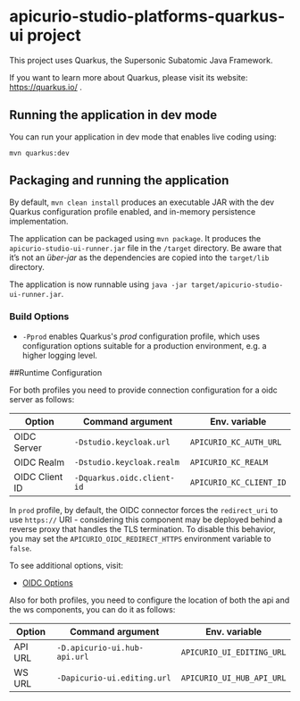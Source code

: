 # apicurio-studio-platforms-quarkus-ui project

This project uses Quarkus, the Supersonic Subatomic Java Framework.

If you want to learn more about Quarkus, please visit its website: https://quarkus.io/ .

## Running the application in dev mode

You can run your application in dev mode that enables live coding using:
```
mvn quarkus:dev
```

## Packaging and running the application

By default, `mvn clean install` produces an executable JAR with the dev Quarkus configuration profile enabled, and in-memory persistence implementation.

The application can be packaged using `mvn package`.
It produces the `apicurio-studio-ui-runner.jar` file in the `/target` directory.
Be aware that it’s not an _über-jar_ as the dependencies are copied into the `target/lib` directory.

The application is now runnable using `java -jar target/apicurio-studio-ui-runner.jar`.

### Build Options

 - `-Pprod` enables Quarkus's *prod* configuration profile, which uses configuration options suitable for a production environment, 
   e.g. a higher logging level.
   
   
##Runtime Configuration

For both profiles you need to provide connection configuration for a oidc server as follows:

 Option|Command argument|Env. variable|
 |---|---|---|
 |OIDC Server|`-Dstudio.keycloak.url`|`APICURIO_KC_AUTH_URL`|
 |OIDC Realm|`-Dstudio.keycloak.realm`|`APICURIO_KC_REALM`|
 |OIDC Client ID|`-Dquarkus.oidc.client-id`|`APICURIO_KC_CLIENT_ID`|
 
In `prod` profile, by default, the OIDC connector forces the `redirect_uri` to use `https://` URI - considering this component may be deployed behind a reverse proxy that handles the TLS termination.
To disable this behavior, you may set the `APICURIO_OIDC_REDIRECT_HTTPS` environment variable to `false`.

To see additional options, visit:
 - [OIDC Options](https://quarkus.io/guides/security-openid-connect) 
 
 
Also for both profiles, you need to configure the location of both the api and the ws components, you can do it as follows:

 Option|Command argument|Env. variable|
 |---|---|---|
 |API URL|`-D.apicurio-ui.hub-api.url`|`APICURIO_UI_EDITING_URL`|
 |WS URL|`-Dapicurio-ui.editing.url`|`APICURIO_UI_HUB_API_URL`|